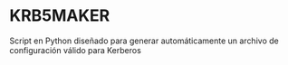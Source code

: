 # KRB5MAKER
Script en Python diseñado para generar automáticamente un archivo de configuración válido para Kerberos
